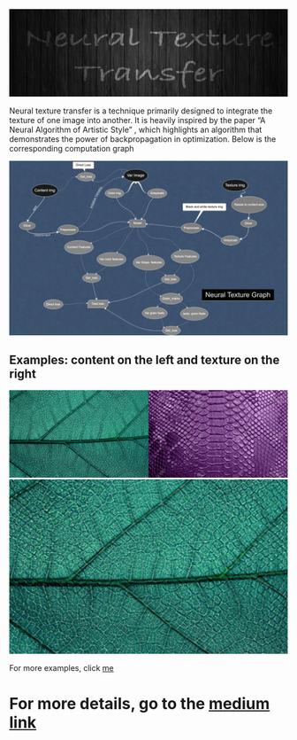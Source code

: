 <img src = 'items/Titre.jpg'>

Neural texture transfer is a technique primarily designed to integrate the texture of one image into another. It is heavily inspired by the paper “A Neural Algorithm of Artistic Style” , which highlights an algorithm that demonstrates the power of backpropagation in optimization. Below is the corresponding computation graph

<img src = 'items/NT Graph.png'>

## Examples: content on the left and texture on the right
<img src = 'Examples/CrocoLeaf_in.jpeg'>

<img src = 'Examples/CrocoLeaf_out.jpg'>


For more examples, click [me](https://github.com/jibynd/Neural-Texture-Transfer/tree/master/Examples)

# For more details, go to the [medium link](https://medium.com/@jibynd/neural-texture-transfer-b4110f9e6b7b)
 
